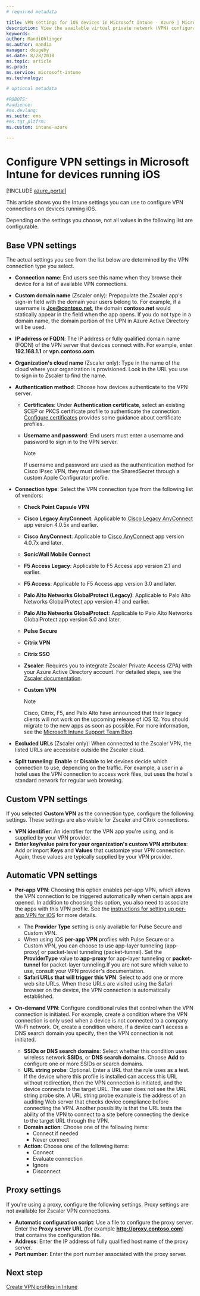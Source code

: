 ```yaml
---
# required metadata

title: VPN settings for iOS devices in Microsoft Intune - Azure | Microsoft Docs
description: View the available virtual private network (VPN) configuration settings, including the connection details, authentication methods, and split tunneling in the base settings; the custom VPN settings with the identifier, and the key and value pairs; the per-app VPN settings that include Safari URLs, and on-demand VPNs with SSIDs or DNS search domains; and the proxy settings to include a configuration script, IP or FQDN address, and TCP port in Microsoft Intune on devices running iOS.
keywords:
author: MandiOhlinger
ms.author: mandia
manager: dougeby
ms.date: 8/28/2018
ms.topic: article
ms.prod:
ms.service: microsoft-intune
ms.technology:

# optional metadata

#ROBOTS:
#audience:
#ms.devlang:
ms.suite: ems
#ms.tgt_pltfrm:
ms.custom: intune-azure

---
```


# Configure VPN settings in Microsoft Intune for devices running iOS

[!INCLUDE [azure_portal](./includes/azure_portal.md)]

This article shows you the Intune settings you can use to configure VPN connections on devices running iOS.

Depending on the settings you choose, not all values in the following list are configurable.

## Base VPN settings
The actual settings you see from the list below are determined by the VPN connection type you select.  
- **Connection name**: End users see this name when they browse their device for a list of available VPN connections.
- **Custom domain name** (Zscaler only): Prepopulate the Zscaler app's sign-in field with the domain your users belong to. For example, if a username is **Joe@contoso.net**, the domain **contoso.net** would statically appear in the field when the app opens. If you do not type in a domain name, the domain portion of the UPN in Azure Active Directory will be used.
- **IP address or FQDN**: The IP address or fully qualified domain name (FQDN) of the VPN server that devices connect with. For example, enter **192.168.1.1** or **vpn.contoso.com**. 
- **Organization's cloud name** (Zscaler only): Type in the name of the cloud where your organization is provisioned. Look in the URL you use to sign in to Zscaler to find the name.  
- **Authentication method**: Choose how devices authenticate to the VPN server. 
  - **Certificates**: Under **Authentication certificate**, select an existing SCEP or PKCS certificate profile to authenticate the connection. [Configure certificates](certificates-configure.md) provides some guidance about certificate profiles.
  - **Username and password**: End users must enter a username and password to sign in to the VPN server.  

    > [!NOTE]
    > If username and password are used as the authentication method for Cisco IPsec VPN, they must deliver the SharedSecret through a custom Apple Configurator profile.
  
- **Connection type**: Select the VPN connection type from the following list of vendors:
  - **Check Point Capsule VPN**
  - **Cisco Legacy AnyConnect**: Applicable to [Cisco Legacy AnyConnect](https://itunes.apple.com/app/cisco-legacy-anyconnect/id392790924) app version 4.0.5x and earlier.
  - **Cisco AnyConnect**: Applicable to [Cisco AnyConnect](https://itunes.apple.com/app/cisco-anyconnect/id1135064690) app version 4.0.7x and later.
  - **SonicWall Mobile Connect**
  - **F5 Access Legacy**: Applicable to F5 Access app version 2.1 and earlier.
  - **F5 Access**: Applicable to F5 Access app version 3.0 and later.
  - **Palo Alto Networks GlobalProtect (Legacy)**: Applicable to Palo Alto Networks GlobalProtect app version 4.1 and earlier.
  - **Palo Alto Networks GlobalProtect**: Applicable to Palo Alto Networks GlobalProtect app version 5.0 and later.
  - **Pulse Secure**
  - **Citrix VPN**
  - **Citrix SSO**
  - **Zscaler**: Requires you to integrate Zscaler Private Access (ZPA) with your Azure Active Directory account. For detailed steps, see the [Zscaler documentation](https://help.zscaler.com/zpa/configuration-example-microsoft-azure-ad#Azure_UserSSO). 
  - **Custom VPN**    

    > [!NOTE]
    > Cisco, Citrix, F5, and Palo Alto have announced that their legacy clients will not work on the upcoming release of iOS 12. You should migrate to the new apps as soon as possible. For more information, see the [Microsoft Intune Support Team Blog](https://go.microsoft.com/fwlink/?linkid=2013806&clcid=0x409).

* **Excluded URLs** (Zscaler only): When connected to the Zscaler VPN, the listed URLs are accessible outside the Zscaler cloud. 

- **Split tunneling**: **Enable** or **Disable** to let devices decide which connection to use, depending on the traffic. For example, a user in a hotel uses the VPN connection to access work files, but uses the hotel's standard network for regular web browsing.   

## Custom VPN settings

If you selected **Custom VPN** as the connection type, configure the following settings. These settings are also visible for Zscaler and Citrix connections.

- **VPN identifier**: An identifier for the VPN app you're using, and is supplied by your VPN provider.
- **Enter key/value pairs for your organization's custom VPN attributes**: Add or import **Keys** and **Values** that customize your VPN connection. Again, these values are typically supplied by your VPN provider.

## Automatic VPN settings

- **Per-app VPN**: Choosing this option enables per-app VPN, which allows the VPN connection to be triggered automatically when certain apps are opened. In addition to choosing this option, you also need to associate the apps with this VPN profile. See the [instructions for setting up per-app VPN for iOS](vpn-setting-configure-per-app.md) for more details. 
  - The **Provider Type** setting is only available for Pulse Secure and Custom VPN.
  - When using iOS **per-app VPN** profiles with Pulse Secure or a Custom VPN, you can choose to use app-layer tunneling (app-proxy) or packet-level tunneling (packet-tunnel). Set the **ProviderType** value to **app-proxy** for app-layer tunneling or **packet-tunnel** for packet-layer tunneling.If you are not sure which value to use, consult your VPN provider's documentation. 
  - **Safari URLs that will trigger this VPN**: Select to add one or more web site URLs. When these URLs are visited using the Safari browser on the device, the VPN connection is automatically established.

- **On-demand VPN**: Configure conditional rules that control when the VPN connection is initiated. For example, create a condition where the VPN connection is only used when a device is not connected to a company Wi-Fi network. Or, create a condition where, if a device can't access a DNS search domain you specify, then the VPN connection is not initiated.

  - **SSIDs or DNS search domains**: Select whether this condition uses wireless network **SSIDs**, or **DNS search domains**. Choose **Add** to configure one or more SSIDs or search domains.
  - **URL string probe**: Optional. Enter a URL that the rule uses as a test. If the device where this profile is installed can access this URL without redirection, then the VPN connection is initiated, and the device connects to the target URL. The user does not see the URL string probe site. A URL string probe example is the address of an auditing Web server that checks device compliance before connecting the VPN. Another possibility is that the URL tests the ability of the VPN to connect to a site before connecting the device to the target URL through the VPN.
  - **Domain action**: Choose one of the following items:
    - Connect if needed
    - Never connect
  - **Action**: Choose one of the following items:
    - Connect
    - Evaluate connection
    - Ignore
    - Disconnect

## Proxy settings
If you're using a proxy, configure the following settings. Proxy settings are not available for Zscaler VPN connections.  

- **Automatic configuration script**: Use a file to configure the proxy server. Enter the **Proxy server URL** (for example **http://proxy.contoso.com**) that contains the configuration file.
- **Address**: Enter the IP address of fully qualified host name of the proxy server.
- **Port number**: Enter the port number associated with the proxy server.

## Next step
[Create VPN profiles in Intune](vpn-settings-configure.md)  
